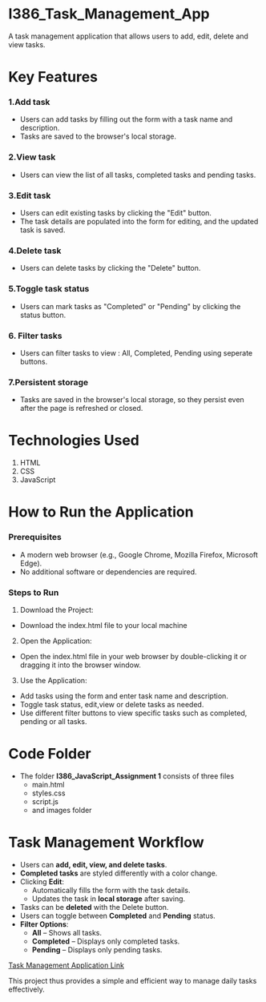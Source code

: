 # I386_Task_Management_App
A task management application that allows users to add, edit, delete and view tasks.

# Key Features
### 1.Add task
- Users can add tasks by filling out the form with a task name and description.
- Tasks are saved to the browser's local storage.
### 2.View task
- Users can view the list of all tasks, completed tasks and pending tasks.
### 3.Edit task
- Users can edit existing tasks by clicking the "Edit" button. 
- The task details are populated into the form for editing, and the updated task is saved.
### 4.Delete task
- Users can delete tasks by clicking the "Delete" button.
### 5.Toggle task status
- Users can mark tasks as "Completed" or "Pending" by clicking the status button.
### 6. Filter tasks
- Users can filter tasks to view : All, Completed, Pending using seperate buttons.
### 7.Persistent storage
- Tasks are saved in the browser's local storage, so they persist even after the page is refreshed or closed.

# Technologies Used
1. HTML
2. CSS
3. JavaScript

# How to Run the Application
### Prerequisites
- A modern web browser (e.g., Google Chrome, Mozilla Firefox, Microsoft Edge).
- No additional software or dependencies are required.

### Steps to Run
1. Download the Project:
- Download the index.html file to your local machine

2. Open the Application:
- Open the index.html file in your web browser by double-clicking it or dragging it into the browser window.

3. Use the Application:
- Add tasks using the form and enter task name and description.
- Toggle task status, edit,view or delete tasks as needed.
- Use different filter buttons to view specific tasks such as completed, pending or all tasks.

# Code Folder
 - The folder **I386_JavaScript_Assignment 1** consists of three files
    - main.html
    - styles.css
    - script.js
    - and images folder

# Task Management Workflow
- Users can **add, edit, view, and delete tasks**.
- **Completed tasks** are styled differently with a color change.
- Clicking **Edit**:
  - Automatically fills the form with the task details.
  - Updates the task in **local storage** after saving.
- Tasks can be **deleted** with the Delete button.
- Users can toggle between **Completed** and **Pending** status.
- **Filter Options**:
  - **All** – Shows all tasks.
  - **Completed** – Displays only completed tasks.
  - **Pending** – Displays only pending tasks.

[Task Management Application Link](https://visnupriyaa19.github.io/I386_Task_Management_App/)

This project thus provides a simple and efficient way to manage daily tasks effectively.
